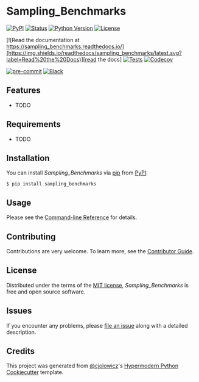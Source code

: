 # Sampling_Benchmarks

[![PyPI](https://img.shields.io/pypi/v/sampling_benchmarks.svg)][pypi_]
[![Status](https://img.shields.io/pypi/status/sampling_benchmarks.svg)][status]
[![Python Version](https://img.shields.io/pypi/pyversions/sampling_benchmarks)][python version]
[![License](https://img.shields.io/pypi/l/sampling_benchmarks)][license]

[![Read the documentation at https://sampling_benchmarks.readthedocs.io/](https://img.shields.io/readthedocs/sampling_benchmarks/latest.svg?label=Read%20the%20Docs)][read the docs]
[![Tests](https://github.com/dawsonc/sampling_benchmarks/workflows/Tests/badge.svg)][tests]
[![Codecov](https://codecov.io/gh/dawsonc/sampling_benchmarks/branch/main/graph/badge.svg)][codecov]

[![pre-commit](https://img.shields.io/badge/pre--commit-enabled-brightgreen?logo=pre-commit&logoColor=white)][pre-commit]
[![Black](https://img.shields.io/badge/code%20style-black-000000.svg)][black]

[pypi_]: https://pypi.org/project/sampling_benchmarks/
[status]: https://pypi.org/project/sampling_benchmarks/
[python version]: https://pypi.org/project/sampling_benchmarks
[read the docs]: https://sampling_benchmarks.readthedocs.io/
[tests]: https://github.com/dawsonc/sampling_benchmarks/actions?workflow=Tests
[codecov]: https://app.codecov.io/gh/dawsonc/sampling_benchmarks
[pre-commit]: https://github.com/pre-commit/pre-commit
[black]: https://github.com/psf/black

## Features

- TODO

## Requirements

- TODO

## Installation

You can install _Sampling_Benchmarks_ via [pip] from [PyPI]:

```console
$ pip install sampling_benchmarks
```

## Usage

Please see the [Command-line Reference] for details.

## Contributing

Contributions are very welcome.
To learn more, see the [Contributor Guide].

## License

Distributed under the terms of the [MIT license][license],
_Sampling_Benchmarks_ is free and open source software.

## Issues

If you encounter any problems,
please [file an issue] along with a detailed description.

## Credits

This project was generated from [@cjolowicz]'s [Hypermodern Python Cookiecutter] template.

[@cjolowicz]: https://github.com/cjolowicz
[pypi]: https://pypi.org/
[hypermodern python cookiecutter]: https://github.com/cjolowicz/cookiecutter-hypermodern-python
[file an issue]: https://github.com/dawsonc/sampling_benchmarks/issues
[pip]: https://pip.pypa.io/

<!-- github-only -->

[license]: https://github.com/dawsonc/sampling_benchmarks/blob/main/LICENSE
[contributor guide]: https://github.com/dawsonc/sampling_benchmarks/blob/main/CONTRIBUTING.md
[command-line reference]: https://sampling_benchmarks.readthedocs.io/en/latest/usage.html
